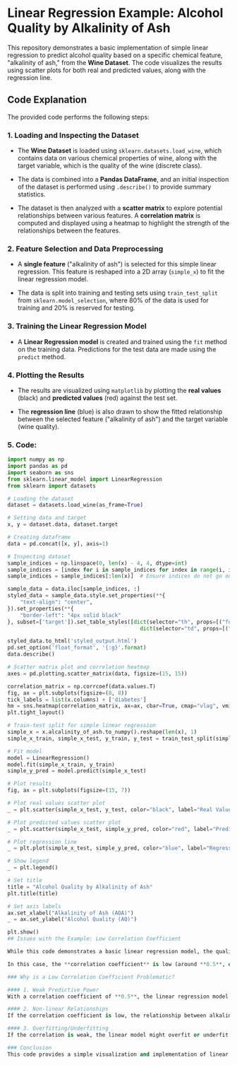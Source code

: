 # Linear Regression Example: Alcohol Quality by Alkalinity of Ash

This repository demonstrates a basic implementation of simple linear regression to predict alcohol quality based on a specific chemical feature, "alkalinity of ash," from the **Wine Dataset**. The code visualizes the results using scatter plots for both real and predicted values, along with the regression line.

## Code Explanation

The provided code performs the following steps:

### 1. **Loading and Inspecting the Dataset**
- The **Wine Dataset** is loaded using `sklearn.datasets.load_wine`, which contains data on various chemical properties of wine, along with the target variable, which is the quality of the wine (discrete class).
  
- The data is combined into a **Pandas DataFrame**, and an initial inspection of the dataset is performed using `.describe()` to provide summary statistics.

- The dataset is then analyzed with a **scatter matrix** to explore potential relationships between various features. A **correlation matrix** is computed and displayed using a heatmap to highlight the strength of the relationships between the features.

### 2. **Feature Selection and Data Preprocessing**
- A **single feature** ("alkalinity of ash") is selected for this simple linear regression. This feature is reshaped into a 2D array (`simple_x`) to fit the linear regression model.

- The data is split into training and testing sets using `train_test_split` from `sklearn.model_selection`, where 80% of the data is used for training and 20% is reserved for testing.

### 3. **Training the Linear Regression Model**
- A **Linear Regression model** is created and trained using the `fit` method on the training data. Predictions for the test data are made using the `predict` method.

### 4. **Plotting the Results**
- The results are visualized using `matplotlib` by plotting the **real values** (black) and **predicted values** (red) against the test set.
  
- The **regression line** (blue) is also drawn to show the fitted relationship between the selected feature ("alkalinity of ash") and the target variable (wine quality).

### 5. **Code:**

```python
import numpy as np
import pandas as pd
import seaborn as sns
from sklearn.linear_model import LinearRegression
from sklearn import datasets

# Loading the dataset
dataset = datasets.load_wine(as_frame=True)

# Setting data and target
x, y = dataset.data, dataset.target

# Creating dataframe
data = pd.concat([x, y], axis=1)

# Inspecting dataset
sample_indices = np.linspace(0, len(x) - 4, 4, dtype=int)
sample_indices = [index for i in sample_indices for index in range(i, i + 4)]
sample_indices = sample_indices[:len(x)]  # Ensure indices do not go out of bounds

sample_data = data.iloc[sample_indices, :]
styled_data = sample_data.style.set_properties(**{
    "text-align": "center",
}).set_properties(**{
    "border-left": "4px solid black"
}, subset=['target']).set_table_styles([dict(selector="th", props=[("font-size", "13px")]), 
                                          dict(selector="td", props=[("font-size", "11px")])]).background_gradient()

styled_data.to_html('styled_output.html')
pd.set_option('float_format', '{:g}'.format)
data.describe()

# Scatter matrix plot and correlation heatmap
axes = pd.plotting.scatter_matrix(data, figsize=(15, 15))

correlation_matrix = np.corrcoef(data.values.T)
fig, ax = plt.subplots(figsize=(8, 8))
tick_labels = list(x.columns) + ['diabetes']
hm = sns.heatmap(correlation_matrix, ax=ax, cbar=True, cmap="vlag", vmin=-1, vmax=1, annot=True, fmt='.2f', annot_kws={'size': 12}, xticklabels=tick_labels, yticklabels=tick_labels)
plt.tight_layout()

# Train-test split for simple linear regression
simple_x = x.alcalinity_of_ash.to_numpy().reshape(len(x), 1)
simple_x_train, simple_x_test, y_train, y_test = train_test_split(simple_x, y, random_state=0, test_size=0.2)

# Fit model
model = LinearRegression()
model.fit(simple_x_train, y_train)
simple_y_pred = model.predict(simple_x_test)

# Plot results
fig, ax = plt.subplots(figsize=(15, 7))

# Plot real values scatter plot
_ = plt.scatter(simple_x_test, y_test, color="black", label="Real Values")

# Plot predicted values scatter plot
_ = plt.scatter(simple_x_test, simple_y_pred, color="red", label="Predicted Values")

# Plot regression line
_ = plt.plot(simple_x_test, simple_y_pred, color="blue", label="Regression Line")

# Show legend
_ = plt.legend()

# Set title
title = "Alcohol Quality by Alkalinity of Ash"
plt.title(title)

# Set axis labels
ax.set_xlabel("Alkalinity of Ash (AOA)")
_ = ax.set_ylabel("Alcohol Quality (AQ)")

plt.show()
## Issues with the Example: Low Correlation Coefficient

While this code demonstrates a basic linear regression model, the quality of the model heavily depends on the **correlation coefficient** (also known as **r**) between the independent variable (alkalinity of ash) and the dependent variable (alcohol quality). In linear regression, a strong linear relationship between the two variables is crucial for obtaining accurate predictions.

In this case, the **correlation coefficient** is low (around **0.5**, or lower), which indicates a **weak linear relationship** between alkalinity of ash and alcohol quality. Ideally, a good linear regression model should have a correlation coefficient closer to **1**, indicating a strong positive linear relationship, or closer to **-1** for a strong negative relationship.

### Why is a Low Correlation Coefficient Problematic?

#### 1. Weak Predictive Power
With a correlation coefficient of **0.5**, the linear regression model may not capture the true nature of the relationship between the variables. This results in predictions that are less accurate and potentially unreliable.

#### 2. Non-linear Relationships
If the correlation coefficient is low, the relationship between alkalinity of ash and alcohol quality might not be linear. In such cases, other models such as **polynomial regression**, **decision trees**, or more complex machine learning models might yield better results.

#### 3. Overfitting/Underfitting
If the correlation is weak, the linear model might overfit or underfit the data. **Overfitting** occurs when the model captures noise in the data rather than the true underlying trend, while **underfitting** happens when the model fails to capture important patterns in the data.

### Conclusion
This code provides a simple visualization and implementation of linear regression. However, due to the low correlation coefficient (around **0.5**), it may not be the best example of linear regression. A higher correlation coefficient would indicate a stronger relationship between alkalinity of ash and alcohol quality, which would result in better predictions. Further analysis or exploration into other features or machine learning models should be considered to improve prediction accuracy.

